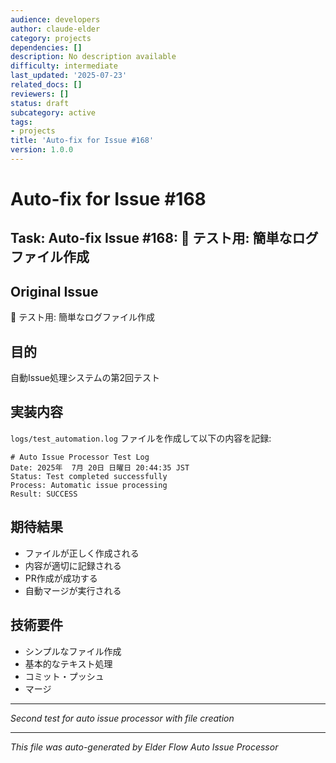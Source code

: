 ```yaml
---
audience: developers
author: claude-elder
category: projects
dependencies: []
description: No description available
difficulty: intermediate
last_updated: '2025-07-23'
related_docs: []
reviewers: []
status: draft
subcategory: active
tags:
- projects
title: 'Auto-fix for Issue #168'
version: 1.0.0
---
```


# Auto-fix for Issue #168

## Task: Auto-fix Issue #168: 🔧 テスト用: 簡単なログファイル作成

## Original Issue
🔧 テスト用: 簡単なログファイル作成

## 目的
自動Issue処理システムの第2回テスト

## 実装内容
`logs/test_automation.log` ファイルを作成して以下の内容を記録:
```
# Auto Issue Processor Test Log
Date: 2025年  7月 20日 日曜日 20:44:35 JST
Status: Test completed successfully
Process: Automatic issue processing
Result: SUCCESS
```

## 期待結果
- ファイルが正しく作成される
- 内容が適切に記録される
- PR作成が成功する
- 自動マージが実行される

## 技術要件
- シンプルなファイル作成
- 基本的なテキスト処理
- コミット・プッシュ
- マージ

---
*Second test for auto issue processor with file creation*

---
*This file was auto-generated by Elder Flow Auto Issue Processor*
